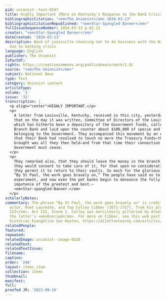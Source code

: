 ```yaml
---
pid: unionist--text-0247
title: Highly Important [More on Kentucky's Response to the Bank Crisis]
bibliographicCitation: "<em>The Unionist</em> 1834-03-13"
bibliographicCitationRepublished: "<em>Star-Spangled Banner</em>"
fullIssueSequenceNumber: 1834-03-13 p.02.11
creator: "<em>Star-Spangled Banner</em>"
dateCreated: '1834-03-13'
description: Bank of Louisville choosing not to do business with the National government
  due to banking crisis
language: English
publisher: The Unionist
IsPartOf: 
rights: https://creativecommons.org/publicdomain/mark/1.0/
source: "<em>The Unionist</em>"
subject: National News
type: Text
category: Unionist content
articleType: 
volume: '1'
issue: '32'
transcription: |
  <p align="center">HIGHLY IMPORTANT.</p>
  <p>
    A letter from Louisville, Kentucky, received in this city, yesterday, states
    that on the day it was written, Committee of Directors of the Louisville Bank,
    which has hitherto been a depository of the Government funds, called at the
    Branch Bank and laid upon the counter about $100,000 of specie and notes
    belonging to the Government. They accompanied this movement by an explanation
    that their Bank had resolved to touch no more the Treasury Funds—that the sum
    brought was all they then held—and from that time their connection with the
    Government must cease.
  </p>
  <p>
    They remarked also, that they should leave the money in the branch, hoping
    they would consent to take care of it, for that upon no consideration would
    they permit it to return to their vaults. So much for the glorious experiment.
    “By St Paul, the work goes bravely on,” The people have said no to the
    experiment, and now even the pet banks begin to denounce the folly and
    impotence of the greatest and best.—
    <em>Star-spangled-Banner.</em>
  </p>
scholarlyNotes: 
commentary: The phrase “By St Paul, the work goes bravely on" is credited to English
  actor, Poet Laureate, and fop Colley Cibber (1671-1757), from his play <em>Richard
  III</em>, Act III, Scene 1. Colley was mercilessly pilloried by Alexander Pope in
  the latter's <em>Dunciad</em>. For more on Cibber, see this web post from a theater
  historian Evangeline Van Houten, https://dilettantearmy.com/articles/colley-cibber
relatedPeople: 
featured: 
repeated: 
relatedImage: unionist--image-0326
relatedText: 
relatedTextIssue: 
filename: 
caption: 
order: '246'
layout: items_item
collection: items
thumbnail: 
manifest: 
full: 
proofed JR: '2023-09-16'
---
```

